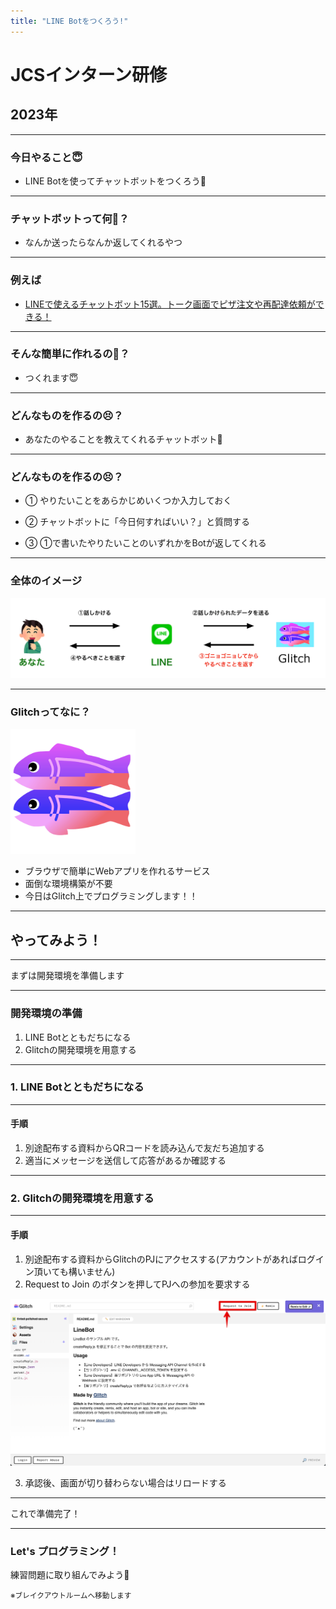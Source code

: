 ```yaml
---
title: "LINE Botをつくろう!"
---
```



# JCSインターン研修
## 2023年

---

### 今日やること😇

- LINE Botを使ってチャットボットをつくろう💪

---

### チャットボットって何🤔？

- なんか送ったらなんか返してくれるやつ

----

### 例えば

- [LINEで使えるチャットボット15選。トーク画面でピザ注文や再配達依頼ができる！](https://mag.app-liv.jp/archive/64844)

---

### そんな簡単に作れるの🥺？

- つくれます😇

---

### どんなものを作るの😣？

- あなたのやることを教えてくれるチャットボット🤗

---

### どんなものを作るの😣？

- ① やりたいことをあらかじめいくつか入力しておく

- ② チャットボットに「今日何すればいい？」と質問する

- ③ ①で書いたやりたいことのいずれかをBotが返してくれる

---

### 全体のイメージ

<img src="./images/linebot-summary.png" style="max-width: 100%;">

---

### Glitchってなに？

<img src="./images/glitch-logo.png" style="width: 200px">

- ブラウザで簡単にWebアプリを作れるサービス
- 面倒な環境構築が不要
- 今日はGlitch上でプログラミングします！！

---

## やってみよう！

----

まずは開発環境を準備します

----

### 開発環境の準備
1. LINE Botとともだちになる
2. Glitchの開発環境を用意する

---

### 1. LINE Botとともだちになる

----

#### 手順
1. 別途配布する資料からQRコードを読み込んで友だち追加する
2. 適当にメッセージを送信して応答があるか確認する

---

### 2. Glitchの開発環境を用意する

----

#### 手順

1. 別途配布する資料からGlitchのPJにアクセスする(アカウントがあればログイン頂いても構いません)
2. Request to Join のボタンを押してPJへの参加を要求する

<img src="./images/glitch-request-to-join.png" class="r-stretch">

3. 承認後、画面が切り替わらない場合はリロードする

---

これで準備完了！

---

### Let's プログラミング！

練習問題に取り組んでみよう💪

<small>※ブレイクアウトルームへ移動します</small>